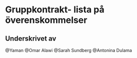 # Gruppkontrakt- lista på överenskommelser

## Underskrivet av

@Yaman
@Omar Alawi
@Sarah Sundberg
@Antonina Dulama
